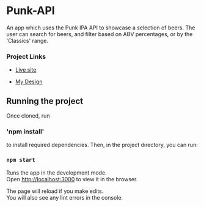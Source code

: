 # Punk-API

An app which uses the Punk IPA API to showcase a selection of beers. The user can search for beers, and filter based on ABV percentages, or by the 'Classics' range.

### Project Links

- [Live site](https://punk-api-c310d.web.app/)

- [My Design](https://www.figma.com/file/t4zcQJcN2w8R8gsDuHSzh4/BrewdogAPI?node-id=0%3A1)

## Running the project

Once cloned, run

### 'npm install'

to install required dependencies. Then, in the project directory, you can run:

### `npm start`

Runs the app in the development mode.\
Open [http://localhost:3000](http://localhost:3000) to view it in the browser.

The page will reload if you make edits.\
You will also see any lint errors in the console.
